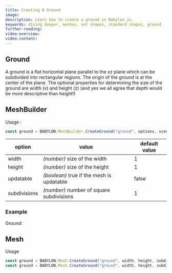 ```yaml
---
title: Creating A Ground
image:
description: Learn how to create a ground in Babylon.js.
keywords: diving deeper, meshes, set shapes, standard shapes, ground
further-reading:
video-overview:
video-content:
---
```


## Ground

A ground is a flat horizontal plane parallel to the xz plane which can be subdivided into rectangular regions. The origin of the ground is at the center of the plane. The optional properties for determining the size of the ground are width (x) and height (z) (and yes we all agree that depth would be more descriptive than height!)

## MeshBuilder

Usage :

```javascript
const ground = BABYLON.MeshBuilder.CreateGround("ground", options, scene); //scene is optional and defaults to the current scene
```

| option       | value                                     | default value |
| ------------ | ----------------------------------------- | ------------- |
| width        | _(number)_ size of the width              | 1             |
| height       | _(number)_ size of the height             | 1             |
| updatable    | _(boolean)_ true if the mesh is updatable | false         |
| subdivisions | _(number)_ number of square subdivisions  | 1             |

### Example

Ground: <Playground id="#45R5JK" title="Create a Ground" description="Simple example of creating a ground."/>

## Mesh

Usage

```javascript
const ground = BABYLON.Mesh.CreateGround("ground", width, height, subdivisions, scene);
const ground = BABYLON.Mesh.CreateGround("ground", width, height, subdivisions, scene, updatable); //one optional parameter after scene
```
